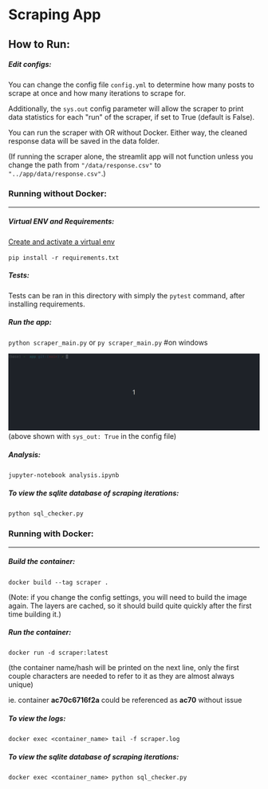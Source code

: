 # Scraping App


## How to Run:

##### Edit configs:
You can change the config file `config.yml` to determine how many posts to scrape at once and how many iterations to scrape for.

Additionally, the `sys.out` config parameter will allow the scraper to print data statistics for each "run" of the scraper, if set to True (default is False).

You can run the scraper with OR without Docker. Either way, the cleaned response data will be saved in the data folder.

(If running the scraper alone, the streamlit app will not function unless you change the path from `"/data/response.csv"` to `"../app/data/response.csv"`.)

### Running without Docker:
---

##### Virtual ENV and Requirements:
[Create and activate a virtual env](https://docs.python.org/3/tutorial/venv.html)

`pip install -r requirements.txt`

##### Tests:

Tests can be ran in this directory with simply the `pytest` command, after installing requirements.

##### Run the app:

`python scraper_main.py`
or
`py scraper_main.py`  #on windows

![](images/scraper.gif)
(above shown with `sys_out: True` in the config file)

##### Analysis:

`jupyter-notebook analysis.ipynb`

##### To view the sqlite database of scraping iterations:

`python sql_checker.py`

### Running with Docker:
---
##### Build the container:

`docker build --tag scraper .`

(Note: if you change the config settings, you will need to build the image again. The layers are cached, so it should build quite quickly after the first time building it.)

##### Run the container:

`docker run -d scraper:latest`

(the container name/hash will be printed on the next line, only the first couple characters are needed to refer to it as they are almost always unique)

ie. container **ac70c6716f2a** could be referenced as **ac70** without issue

##### To view the logs:

`docker exec <container_name> tail -f scraper.log`

##### To view the sqlite database of scraping iterations:

`docker exec <container_name> python sql_checker.py`
